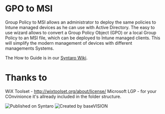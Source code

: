 
# GPO to MSI
Group Policy to MSI allows an administrator to deploy the same policies to Intune managed devices as he can use with Active Directory. The easy to use wizard allows to convert a Group Policy Object (GPO) or a local Group Policy to an MSI file, which can be deployed to Intune managed clients. This will simplify the modern management of devices with different managements Systems.

The How to Guide is in our [Syntaro Wiki](https://wiki.syntaro.com/index.php?title=GPO_to_MSI).

# Thanks to
WiX Toolset - http://wixtoolset.org/about/license/
Microsoft LGP - for your COnvinionce it's allready included in the folder structure.


![Published on Syntaro](https://www.syntaro.com/wp-content/uploads/2017/06/Syntaro_Claim_pos_rgb.png)
![Created by baseVISION](https://www.basevision.ch/wp-content/uploads/2015/12/baseVISION-Logo_RGB.png)
